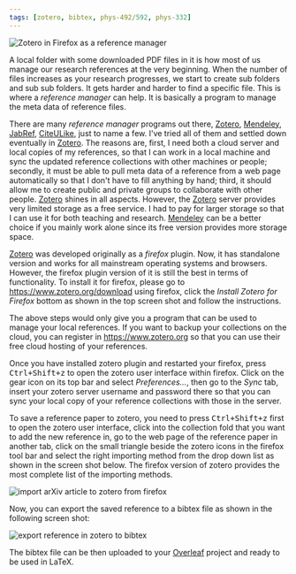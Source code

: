 ```yaml
---
tags: [zotero, bibtex, phys-492/592, phys-332]
---
```


![Zotero in Firefox as a reference manager]({{site.exa}}/zotero4firefox.png)

A local folder with some downloaded PDF files in it is how most of us manage 
our research references at the very beginning. When the number of files 
increases as your research progresses, we start to create sub folders and sub 
sub folders. It gets harder and harder to find a specific file. This is where a 
*reference manager* can help. It is basically a program to manage the meta data 
of reference files.

There are many *reference manager* programs out there, [Zotero][], 
[Mendeley][], [JabRef][], [CiteULike][], just to name a few. I've tried all of 
them and settled down eventually in [Zotero][]. The reasons are, first, I need 
both a cloud server and local copies of my references, so that I can work in a 
local machine and sync the updated reference collections with other machines or 
people; secondly, it must be able to pull meta data of a reference from a web 
page automatically so that I don't have to fill anything by hand; third, it 
should allow me to create public and private groups to collaborate with other 
people. [Zotero][] shines in all aspects. However, the [Zotero][] server 
provides very limited storage as a free service. I had to pay for larger 
storage so that I can use it for both teaching and research. [Mendeley][] can 
be a better choice if you mainly work alone since its free version provides 
more storage space.

[Zotero][] was developed originally as a *firefox* plugin. Now, it has 
standalone version and works for all mainstream operating systems and browsers. 
However, the firefox plugin version of it is still the best in terms of 
functionality. To install it for firefox, please go to 
<https://www.zotero.org/download> using firefox, click the *Install Zotero for 
Firefox* bottom as shown in the top screen shot and follow the instructions. 

The above steps would only give you a program that can be used to manage your 
local references. If you want to backup your collections on the cloud, you can 
register in <https://www.zotero.org> so that you can use their free cloud 
hosting of your references.

Once you have installed zotero plugin and restarted your firefox, press 
<kbd>Ctrl+Shift+z</kbd> to open the zotero user interface within firefox. Click 
on the gear icon on its top bar and select *Preferences...*, then go to the 
*Sync* tab, insert your zotero server username and password there so that you 
can sync your local copy of your reference collections with those in the 
server.

To save a reference paper to zotero, you need to press <kbd>Ctrl+Shift+z</kbd> 
first to open the zotero user interface, click into the collection fold that 
you want to add the new reference in, go to the web page of the reference paper 
in another tab, click on the small triangle beside the zotero icons in the 
firefox tool bar and select the right importing method from the drop down list 
as shown in the screen shot below. The firefox version of zotero provides the 
most complete list of the importing methods.

![import arXiv article to zotero from firefox]({{site.exa}}/zotero4arXiv.png)

Now, you can export the saved reference to a bibtex file as shown in the 
following screen shot:

![export reference in zotero to bibtex]({{site.exa}}/zoteroexport.png)

The bibtex file can be then uploaded to your [Overleaf][] project and ready to 
be used in LaTeX.

[Zotero]:https://www.zotero.org
[Mendeley]:https://www.mendeley.com
[JabRef]:https://www.jabref.org
[CiteULike]:http://www.citeulike.org
[Overleaf]:https://www.overleaf.com
